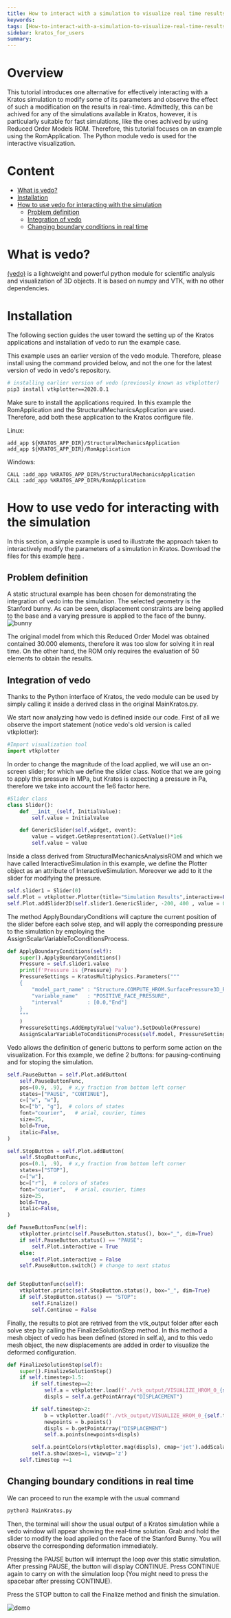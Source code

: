 ```yaml
---
title: How to interact with a simulation to visualize real time results
keywords: 
tags: [How-to-interact-with-a-simulation-to-visualize-real-time-results.md]
sidebar: kratos_for_users
summary: 
---
```


# Overview
This tutorial introduces one alternative for effectively interacting with a Kratos simulation to modify some of its parameters and observe the effect of such a modification on the results in real-time. Admittedly, this can be achived for any of the simulations available in Kratos, however, it is particularly suitable for fast simulations, like the ones achived by using Reduced Order Models ROM. Therefore, this tutorial focuses on an example using the RomApplication. The Python module vedo is used for the interactive visualization.

# Content
* [What is vedo?][what]
* [Installation][how-to-install]
* [How to use vedo for interacting with the simulation][how-to-use]
	* [Problem definition][problem-def]
	* [Integration of vedo][integration-vedo]
	* [Changing boundary conditions in real time][bc]



[what]: https://github.com/KratosMultiphysics/Kratos/wiki/How-to-interact-with-a-simulation-to-visualize-real-time-results#what-is-vedo
[how-to-install]://github.com/KratosMultiphysics/Kratos/wiki/How-to-interact-with-a-simulation-to-visualize-real-time-results#installation
[how-to-use]://github.com/KratosMultiphysics/Kratos/wiki/How-to-interact-with-a-simulation-to-visualize-real-time-results#installation
[problem-def]://github.com/KratosMultiphysics/Kratos/wiki/How-to-interact-with-a-simulation-to-visualize-real-time-results#problem-definition
[integration-vedo]://github.com/KratosMultiphysics/Kratos/wiki/How-to-interact-with-a-simulation-to-visualize-real-time-results#integration-of-vedo
[bc]://github.com/KratosMultiphysics/Kratos/wiki/How-to-interact-with-a-simulation-to-visualize-real-time-results#changing-boundary-conditions-in-real-time


# What is vedo?
[(vedo)](https://github.com/marcomusy/vedo) is a lightweight and powerful python module for scientific analysis and visualization of 3D objects. It is based on numpy and VTK, with no other dependencies.



# Installation
The following section guides the user toward the setting up of the Kratos applications and installation of vedo to run the example case. 

This example uses an earlier version of the vedo module. Therefore, please install using the command provided below, and not the one for the latest version of vedo in vedo's repository. 

```sh
# installing earlier version of vedo (previously known as vtkplotter)
pip3 install vtkplotter==2020.0.1
```

Make sure to install the applications required. In this example the RomApplication and the StructuralMechanicsApplication are used. Therefore, add both these application to the Kratos configure file. 

Linux:
```shell
add_app ${KRATOS_APP_DIR}/StructuralMechanicsApplication
add_app ${KRATOS_APP_DIR}/RomApplication

```

Windows:
```shell
CALL :add_app %KRATOS_APP_DIR%/StructuralMechanicsApplication
CALL :add_app %KRATOS_APP_DIR%/RomApplication
```


# How to use vedo for interacting with the simulation

In this section, a simple example is used to illustrate the approach taken to interactively modify the parameters of a simulation in Kratos. Download the files for this example [here](https://github.com/KratosMultiphysics/Documentation/tree/master/Wiki_files/How_to_interact_with_a_simulation_to_visualize_results_in_real_time/RealTimeInteractionWithVedo) .

## Problem definition

A static structural example has been chosen for demonstrating the integration of vedo into the simulation. The selected geometry is the Stanford bunny. As can be seen, displacement constraints are being applied to the base and a varying pressure is applied to the face of the bunny. ![bunny]



The original model from which this Reduced Order Model was obtained contained 30.000 elements, therefore it was too slow for solving it in real time. On the other hand, the ROM only requires the evaluation of 50 elements to obtain the results.

## Integration of vedo

Thanks to the Python interface of Kratos, the vedo module can be used by simply calling it inside a derived class in the original MainKratos.py.

We start now analyzing how vedo is defined inside our code. First of all we observe the import statement (notice vedo's old version is called vtkplotter):


```python
#Import visualization tool
import vtkplotter
```

In order to change the magnitude of the load applied, we will use an on-screen slider; for which we define the slider class. Notice that we are going to apply this pressure in MPa, but Kratos is expecting a pressure in Pa, therefore we take into account the 1e6 factor here.

```python
#Slider class
class Slider():
    def __init__(self, InitialValue):
        self.value = InitialValue

    def GenericSlider(self,widget, event):
        value = widget.GetRepresentation().GetValue()*1e6
        self.value = value
```


Inside a class derived from StructuralMechanicsAnalysisROM and which we have called InteractiveSimulation in this example, we define the Plotter object as an attribute of InteractiveSimulation. Moreover we add to it the slider for modifying the pressure.

```python
self.slider1 = Slider(0)
self.Plot = vtkplotter.Plotter(title="Simulation Results",interactive=False)
self.Plot.addSlider2D(self.slider1.GenericSlider, -200, 400 , value = 0, pos=3, title="Pressure (MPa)")
```

The method ApplyBoundaryConditions will capture the current position of the slider before each solve step, and will apply the corresponding pressure to the simulation by employing the AssignScalarVariableToConditionsProcess.

```python
def ApplyBoundaryConditions(self):
    super().ApplyBoundaryConditions()
    Pressure = self.slider1.value
    print(f'Pressure is {Pressure} Pa')
    PressureSettings = KratosMultiphysics.Parameters("""
    {
        "model_part_name" : "Structure.COMPUTE_HROM.SurfacePressure3D_Pressure_on_surfaces_Auto4",
        "variable_name"   : "POSITIVE_FACE_PRESSURE",
        "interval"        : [0.0,"End"]
    }
    """
    )
    PressureSettings.AddEmptyValue("value").SetDouble(Pressure)
    AssignScalarVariableToConditionsProcess(self.model, PressureSettings).ExecuteInitializeSolutionStep()
```

Vedo allows the definition of generic buttons to perform some action on the visualization. For this example, we define 2 buttons: for pausing-continuing and for stoping the simulation.

```python
self.PauseButton = self.Plot.addButton(
    self.PauseButtonFunc,
    pos=(0.9, .9),  # x,y fraction from bottom left corner
    states=["PAUSE", "CONTINUE"],
    c=["w", "w"],
    bc=["b", "g"],  # colors of states
    font="courier",   # arial, courier, times
    size=25,
    bold=True,
    italic=False,
)

self.StopButton = self.Plot.addButton(
    self.StopButtonFunc,
    pos=(0.1, .9),  # x,y fraction from bottom left corner
    states=["STOP"],
    c=["w"],
    bc=["r"],  # colors of states
    font="courier",   # arial, courier, times
    size=25,
    bold=True,
    italic=False,
)

def PauseButtonFunc(self):
    vtkplotter.printc(self.PauseButton.status(), box="_", dim=True)
    if self.PauseButton.status() == "PAUSE":
        self.Plot.interactive = True
    else:
        self.Plot.interactive = False
    self.PauseButton.switch() # change to next status


def StopButtonFunc(self):
    vtkplotter.printc(self.StopButton.status(), box="_", dim=True)
    if self.StopButton.status() == "STOP":
        self.Finalize()
        self.Continue = False
```

Finally, the results to plot are retrived from the vtk_output folder after each solve step by calling the FinalizeSolutionStep method. In this method a mesh object of vedo has been defined (stored in self.a), and to this vedo mesh object, the new displacements are added in order to visualize the deformed configuration.  

```python
def FinalizeSolutionStep(self):
    super().FinalizeSolutionStep()
    if self.timestep>1.5:
        if self.timestep==2:
            self.a = vtkplotter.load(f'./vtk_output/VISUALIZE_HROM_0_{self.timestep}.vtk')
            displs = self.a.getPointArray("DISPLACEMENT")

        if self.timestep>2:
            b = vtkplotter.load(f'./vtk_output/VISUALIZE_HROM_0_{self.timestep}.vtk')
            newpoints = b.points()
            displs = b.getPointArray("DISPLACEMENT")
            self.a.points(newpoints+displs)

        self.a.pointColors(vtkplotter.mag(displs), cmap='jet').addScalarBar(vmin = 0, vmax = 0.009)
        self.a.show(axes=1, viewup='z')
    self.timestep +=1
```


## Changing boundary conditions in real time

We can proceed to run the example with the usual command

```sh 
python3 MainKratos.py
```

Then, the terminal will show the usual output of a Kratos simulation while a vedo window will appear showing the real-time solution. Grab and hold the slider to modify the load applied on the face of the Stanford Bunny. You will observe the corresponding deformation immediately.
 

Pressing the PAUSE button will interrupt the loop over this static simulation. After pressing PAUSE, the button will display CONTINUE. Press CONTINUE again to carry on with the simulation loop (You might need to press the spacebar after pressing CONTINUE).

Press the STOP button to call the Finalize method and finish the simulation. 

![demo]


[bunny]:https://raw.githubusercontent.com/KratosMultiphysics/Documentation/master/Wiki_files/How_to_interact_with_a_simulation_to_visualize_results_in_real_time/BunnyWithBC.png

[demo]:https://raw.githubusercontent.com/KratosMultiphysics/Documentation/master/Wiki_files/How_to_interact_with_a_simulation_to_visualize_results_in_real_time/Demo.gif


